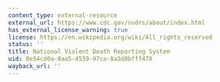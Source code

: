 ```yaml
---
content_type: external-resource
external_url: https://www.cdc.gov/nvdrs/about/index.html
has_external_license_warning: true
license: https://en.wikipedia.org/wiki/All_rights_reserved
status: ''
title: National Violent Death Reporting System
uid: 8e54cd0a-8aa5-4539-97ca-8a5d0bfff478
wayback_url: ''
---
```

